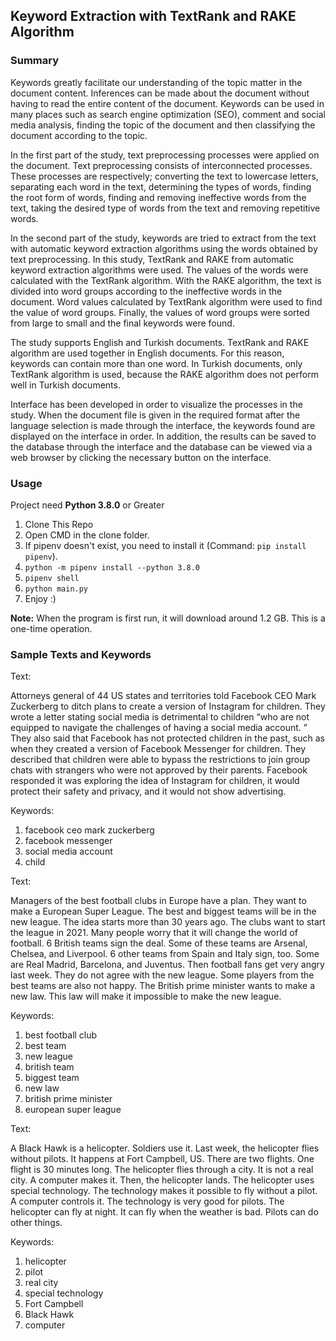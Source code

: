 ## Keyword Extraction with TextRank and RAKE Algorithm

### Summary

Keywords greatly facilitate our understanding of the topic matter in the document content. Inferences can be made about the document without having to read the entire content of the document. Keywords can be used in many places such as search engine optimization (SEO), comment and social media analysis, finding the topic of the document and then classifying the document according to the topic.

In the first part of the study, text preprocessing processes were applied on the document. Text preprocessing consists of interconnected processes. These processes are respectively; converting the text to lowercase letters, separating each word in the text, determining the types of words, finding the root form of words, finding and removing ineffective words from the text, taking the desired type of words from the text and removing repetitive words.

In the second part of the study, keywords are tried to extract from the text with automatic keyword extraction algorithms using the words obtained by text preprocessing. In this study, TextRank and RAKE from automatic keyword extraction algorithms were used. The values of the words were calculated with the TextRank algorithm. With the RAKE algorithm, the text is divided into word groups according to the ineffective words in the document. Word values calculated by TextRank algorithm were used to find the value of word groups. Finally, the values of word groups were sorted from large to small and the final keywords were found.

The study supports English and Turkish documents. TextRank and RAKE algorithm are used together in English documents. For this reason, keywords can contain more than one word. In Turkish documents, only TextRank algorithm is used, because the RAKE algorithm does not perform well in Turkish documents.

Interface has been developed in order to visualize the processes in the study. When the document file is given in the required format after the language selection is made through the interface, the keywords found are displayed on the interface in order. In addition, the results can be saved to the database through the interface and the database can be viewed via a web browser by clicking the necessary button on the interface.


### Usage

Project need **Python 3.8.0** or Greater

1. Clone This Repo
2. Open CMD in the clone folder.
3. If pipenv doesn't exist, you need to install it (Command: ```pip install pipenv```).
4. ```python -m pipenv install --python 3.8.0```
5. ```pipenv shell```
6. ```python main.py```
7. Enjoy :)


**Note:** When the program is first run, it will download around 1.2 GB. This is a one-time operation.

### Sample Texts and Keywords

Text:

Attorneys general of 44 US states and territories told Facebook CEO Mark Zuckerberg to ditch plans to create a version of Instagram for children. They wrote a letter stating social media is detrimental to children “who are not equipped to navigate the challenges of having a social media account. ” They also said that Facebook has not protected children in the past, such as when they created a version of Facebook Messenger for children. They described that children were able to bypass the restrictions to join group chats with strangers who were not approved by their parents. Facebook responded it was exploring the idea of Instagram for children, it would protect their safety and privacy, and it would not show advertising.

Keywords:

1. facebook ceo mark zuckerberg 
2. facebook messenger 
3. social media account
4. child



Text:

Managers of the best football clubs in Europe have a plan. They want to make a European Super League. The best and biggest teams will be in the new league. The idea starts more than 30 years ago. The clubs want to start the league in 2021. Many people worry that it will change the world of football. 6 British teams sign the deal. Some of these teams are Arsenal, Chelsea, and Liverpool. 6 other teams from Spain and Italy sign, too. Some are Real Madrid, Barcelona, and Juventus. Then football fans get very angry last week. They do not agree with the new league. Some players from the best teams are also not happy. The British prime minister wants to make a new law. This law will make it impossible to make the new league.

Keywords:

1. best football club
2. best team
3. new league
4. british team 
5. biggest team
6. new law
7. british prime minister
8. european super league



Text:

A Black Hawk is a helicopter. Soldiers use it. Last week, the helicopter flies without pilots. It happens at Fort Campbell, US. There are two flights. One flight is 30 minutes long. The helicopter flies through a city. It is not a real city. A computer makes it. Then, the helicopter lands. The helicopter uses special technology. The technology makes it possible to fly without a pilot. A computer controls it. The technology is very good for pilots. The helicopter can fly at night. It can fly when the weather is bad. Pilots can do other things.

Keywords:

1. helicopter
2. pilot
3. real city
4. special technology
5. Fort Campbell
6. Black Hawk
7. computer
